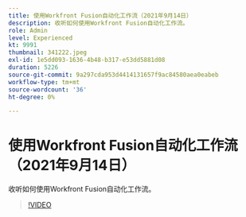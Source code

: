 ```yaml
---
title: 使用Workfront Fusion自动化工作流（2021年9月14日）
description: 收听如何使用Workfront Fusion自动化工作流。
role: Admin
level: Experienced
kt: 9991
thumbnail: 341222.jpeg
exl-id: 1e5dd093-1636-4b48-b317-e53dd5881d08
duration: 5226
source-git-commit: 9a297cda953d4414131657f9ac84580aea0eabeb
workflow-type: tm+mt
source-wordcount: '36'
ht-degree: 0%

---
```


# 使用Workfront Fusion自动化工作流（2021年9月14日）

收听如何使用Workfront Fusion自动化工作流。

>[!VIDEO](https://video.tv.adobe.com/v/341222/?quality=12&learn=on)
